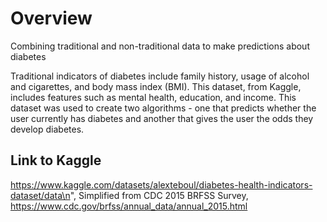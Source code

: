 # Overview
Combining traditional and non-traditional data to make predictions about diabetes

Traditional indicators of diabetes include family history, usage of alcohol and cigarettes, and body mass index (BMI). This dataset, from Kaggle, includes features such as mental health, education, and income. This dataset was used to create two algorithms - one that predicts whether the user currently has diabetes and another that gives the user the odds they develop diabetes. 

## Link to Kaggle
https://www.kaggle.com/datasets/alexteboul/diabetes-health-indicators-dataset/data\n",
Simplified from CDC 2015 BRFSS Survey, https://www.cdc.gov/brfss/annual_data/annual_2015.html
